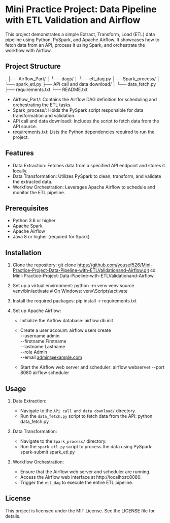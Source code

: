 Mini Practice Project: Data Pipeline with ETL Validation and Airflow
====================================================================

This project demonstrates a simple Extract, Transform, Load (ETL) data pipeline using Python, PySpark, and Apache Airflow. It showcases how to fetch data from an API, process it using Spark, and orchestrate the workflow with Airflow.

Project Structure
-----------------

.
├── Airflow_Part/
│   └── dags/
│       └── etl_dag.py
├── Spark_process/
│   └── spark_etl.py
├── APi call and data download/
│   └── data_fetch.py
├── requirements.txt
└── README.txt

- Airflow_Part/: Contains the Airflow DAG definition for scheduling and orchestrating the ETL tasks.
- Spark_process/: Holds the PySpark script responsible for data transformation and validation.
- APi call and data download/: Includes the script to fetch data from the API source.
- requirements.txt: Lists the Python dependencies required to run the project.

Features
--------

- Data Extraction: Fetches data from a specified API endpoint and stores it locally.
- Data Transformation: Utilizes PySpark to clean, transform, and validate the extracted data.
- Workflow Orchestration: Leverages Apache Airflow to schedule and monitor the ETL pipeline.

Prerequisites
-------------

- Python 3.6 or higher
- Apache Spark
- Apache Airflow
- Java 8 or higher (required for Spark)

Installation
------------

1. Clone the repository:
   git clone https://github.com/yousef526/Mini-Practice-Project-Data-Pipeline-with-ETLValidationand-Airflow.git
   cd Mini-Practice-Project-Data-Pipeline-with-ETLValidationand-Airflow

2. Set up a virtual environment:
   python -m venv venv
   source venv/bin/activate  # On Windows: venv\Scripts\activate

3. Install the required packages:
   pip install -r requirements.txt

4. Set up Apache Airflow:
   - Initialize the Airflow database:
     airflow db init

   - Create a user account:
     airflow users create \
       --username admin \
       --firstname Firstname \
       --lastname Lastname \
       --role Admin \
       --email admin@example.com

   - Start the Airflow web server and scheduler:
     airflow webserver --port 8080
     airflow scheduler

Usage
-----

1. Data Extraction:
   - Navigate to the `APi call and data download/` directory.
   - Run the `data_fetch.py` script to fetch data from the API:
     python data_fetch.py

2. Data Transformation:
   - Navigate to the `Spark_process/` directory.
   - Run the `spark_etl.py` script to process the data using PySpark:
     spark-submit spark_etl.py

3. Workflow Orchestration:
   - Ensure that the Airflow web server and scheduler are running.
   - Access the Airflow web interface at http://localhost:8080.
   - Trigger the `etl_dag` to execute the entire ETL pipeline.

License
-------

This project is licensed under the MIT License. See the LICENSE file for details.
